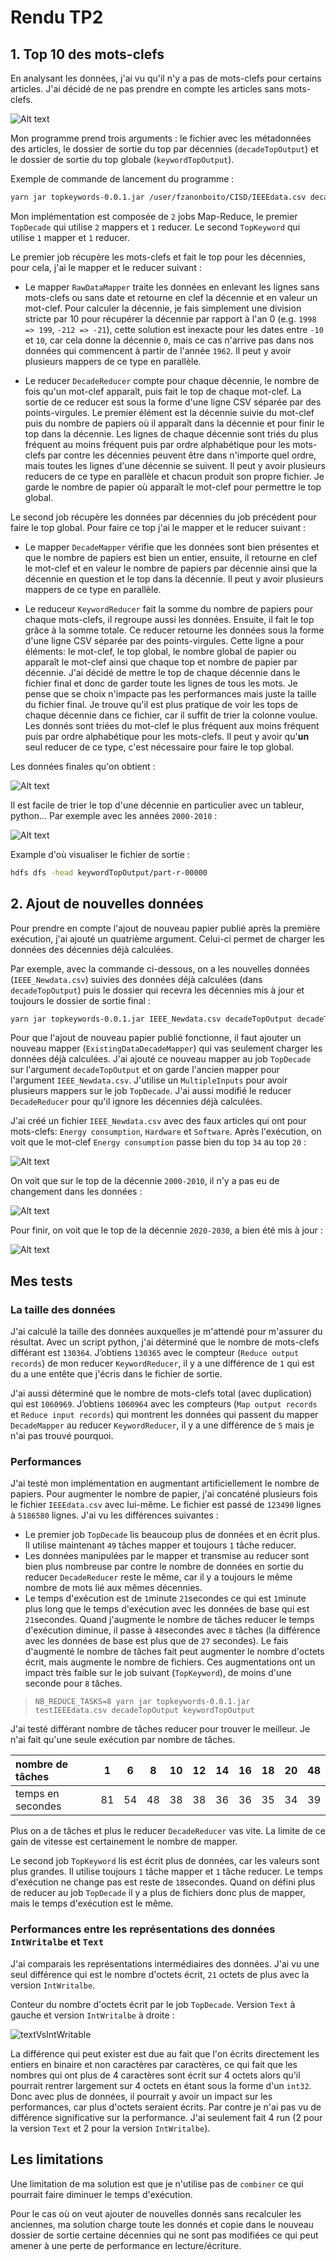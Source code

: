 # Rendu TP2

## 1. Top 10 des mots-clefs

En analysant les données, j'ai vu qu'il n'y a pas de mots-clefs pour certains articles. J'ai décidé de ne pas prendre en compte les articles sans mots-clefs.

![Alt text](img/nullKw.png)

Mon programme prend trois arguments : le fichier avec les métadonnées des articles, le dossier de sortie du top par décennies (`decadeTopOutput`) et le dossier de sortie du top globale (`keywordTopOutput`).

Exemple de commande de lancement du programme :

```bash
yarn jar topkeywords-0.0.1.jar /user/fzanonboito/CISD/IEEEdata.csv decadeTopOutput keywordTopOutput
```

Mon implémentation est composée de `2` jobs Map-Reduce, le premier `TopDecade` qui utilise `2` mappers et `1` reducer. Le second `TopKeyword` qui utilise `1` mapper et `1` reducer.

Le premier job récupère les mots-clefs et fait le top pour les décennies, pour cela, j'ai le mapper et le reducer suivant :

- Le mapper `RawDataMapper` traite les données en enlevant les lignes sans mots-clefs ou sans date et retourne en clef la décennie et en valeur un mot-clef. Pour calculer la décennie, je fais simplement une division stricte par 10 pour récupérer la décennie par rapport à l'an 0 (e.g. `1998 => 199`, `-212 => -21`), cette solution est inexacte pour les dates entre `-10` et `10`, car cela donne la décennie `0`, mais ce cas n'arrive pas dans nos données qui commencent à partir de l'année `1962`. Il peut y avoir plusieurs mappers de ce type en parallèle.

- Le reducer `DecadeReducer` compte pour chaque décennie, le nombre de fois qu'un mot-clef apparaît, puis fait le top de chaque mot-clef. La sortie de ce reducer est sous la forme d'une ligne CSV séparée par des points-virgules. Le premier élément est la décennie suivie du mot-clef puis du nombre de papiers où il apparaît dans la décennie et pour finir le top dans la décennie. Les lignes de chaque décennie sont triés du plus fréquent au moins fréquent puis par ordre alphabétique pour les mots-clefs par contre les décennies peuvent être dans n'importe quel ordre, mais toutes les lignes d'une décennie se suivent. Il peut y avoir plusieurs reducers de ce type en parallèle et chacun produit son propre fichier. Je garde le nombre de papier où apparaît le mot-clef pour permettre le top global.

Le second job récupère les données par décennies du job précédent pour faire le top global. Pour faire ce top j'ai le mapper et le reducer suivant :

- Le mapper `DecadeMapper` vérifie que les données sont bien présentes et que le nombre de papiers est bien un entier, ensuite, il retourne en clef le mot-clef et en valeur le nombre de papiers par décennie ainsi que la décennie en question et le top dans la décennie. Il peut y avoir plusieurs mappers de ce type en parallèle.

- Le reduceur `KeywordReducer` fait la somme du nombre de papiers pour chaque mots-clefs, il regroupe aussi les données. Ensuite, il fait le top grâce à la somme totale. Ce reducer retourne les données sous la forme d'une ligne CSV séparée par des points-virgules. Cette ligne a pour éléments: le mot-clef, le top global, le nombre global de papier ou apparaît le mot-clef ainsi que chaque top et nombre de papier par décennie. J'ai décidé de mettre le top de chaque décennie dans le fichier final et donc de garder toute les lignes de tous les mots. Je pense que se choix n'impacte pas les performances mais juste la taille du fichier final. Je trouve qu'il est plus pratique de voir les tops de chaque décennie dans ce fichier, car il suffit de trier la colonne voulue. Les donnés sont triées du mot-clef le plus fréquent aux moins fréquent puis par ordre alphabétique pour les mots-clefs. Il peut y avoir qu'**un** seul reducer de ce type, c'est nécessaire pour faire le top global.

Les données finales qu'on obtient :

![Alt text](img/dataOutTop.png)

Il est facile de trier le top d'une décennie en particulier avec un tableur, python... Par exemple avec les années `2000-2010` :

![Alt text](img/dataOutTop200.png)

Example d'où visualiser le fichier de sortie :

```bash
hdfs dfs -head keywordTopOutput/part-r-00000
```

## 2. Ajout de nouvelles données

Pour prendre en compte l'ajout de nouveau papier publié après la première exécution, j'ai ajouté un quatrième argument. Celui-ci permet de charger les données des décennies déjà calculées.

Par exemple, avec la commande ci-dessous, on a les nouvelles données (`IEEE_Newdata.csv`) suivies des données déjà calculées (dans `decadeTopOutput`) puis le dossier qui recevra les décennies mis à jour et toujours le dossier de sortie final :

```bash
yarn jar topkeywords-0.0.1.jar IEEE_Newdata.csv decadeTopOutput decadeTopOutput_withNewData keywordTopOutput2
```

Pour que l'ajout de nouveau papier publié fonctionne, il faut ajouter un nouveau mapper (`ExistingDataDecadeMapper`) qui vas seulement charger les données déjà calculées. J'ai ajouté ce nouveau mapper au job `TopDecade` sur l'argument `decadeTopOutput` et on garde l'ancien mapper pour l'argument `IEEE_Newdata.csv`. J'utilise un `MultipleInputs` pour avoir plusieurs mappers sur le job `TopDecade`. J'ai aussi modifié le reducer `DecadeReducer` pour qu'il ignore les décennies déjà calculées.

J'ai créé un fichier `IEEE_Newdata.csv` avec des faux articles qui ont pour mots-clefs: `Energy consumption`, `Hardware` et `Software`. Après l'exécution, on voit que le mot-clef `Energy consumption` passe bien du top `34` au top `20` :

![Alt text](img/dataOutTopDiff.png)

On voit que sur le top de la décennie `2000-2010`, il n'y a pas eu de changement dans les données :

![Alt text](img/dataOutTopDiff200.png)

Pour finir, on voit que le top de la décennie `2020-2030`, a bien été mis à jour :

![Alt text](img/dataOutTopDiff202.png)

## Mes tests

### La taille des données

J'ai calculé la taille des données auxquelles je m'attendé pour m'assurer du résultat.
Avec un script python, j'ai déterminé que le nombre de mots-clefs différant est `130364`. J’obtiens `130365` avec le compteur (`Reduce output records`) de mon reducer `KeywordReducer`, il y a une différence de `1` qui est du a une entête que j'écris dans le fichier de sortie.

J'ai aussi déterminé que le nombre de mots-clefs total (avec duplication) qui est `1060969`. J’obtiens `1060964` avec les compteurs (`Map output records` et `Reduce input records`) qui montrent les données qui passent du mapper `DecadeMapper` au reducer `KeywordReducer`, il y a une différence de `5` mais je n'ai pas trouvé pourquoi.

### Performances

J'ai testé mon implémentation en augmentant artificiellement le nombre de papiers. Pour augmenter le nombre de papier, j'ai concaténé plusieurs fois le fichier `IEEEdata.csv` avec lui-même. Le fichier est passé de `123490` lignes à `5186580` lignes.
J'ai vu les différences suivantes :

- Le premier job `TopDecade` lis beaucoup plus de données et en écrit plus. Il utilise maintenant `49` tâches mapper et toujours `1` tâche reducer.
- Les données manipulées par le mapper et transmise au reducer sont bien plus nombreuse par contre le nombre de données en sortie du reducer `DecadeReducer` reste le même, car il y a toujours le même nombre de mots lié aux mêmes décennies.
- Le temps d'exécution est de `1`minute `21`secondes ce qui est `1`minute plus long que le temps d'exécution avec les données de base qui est `21`secondes. Quand j'augmente le nombre de tâches reducer le temps d'exécution diminue, il passe à `48`secondes avec `8` tâches (la différence avec les données de base est plus que de `27` secondes). Le fais d'augmenté le nombre de tâches fait peut augmenter le nombre d'octets écrit, mais augmente le nombre de fichiers. Ces augmentations ont un impact très faible sur le job suivant (`TopKeyword`), de moins d'une seconde pour `8` tâches.

> `NB_REDUCE_TASKS=8 yarn jar topkeywords-0.0.1.jar testIEEEdata.csv decadeTopOutput keywordTopOutput`

J'ai testé différant nombre de tâches reducer pour trouver le meilleur. Je n'ai fait qu'une seule exécution par nombre de tâches.

| nombre de tâches  | 1  | 6  | 8  | 10 | 12 | 14 | 16 | 18 | 20 | 48 |
|:------------------|:--:|:--:|:--:|:--:|:--:|:--:|:--:|:--:|:--:|:--:|
| temps en secondes | 81 | 54 | 48 | 38 | 38 | 36 | 36 | 35 | 34 | 39 |

Plus on a de tâches et plus le reducer `DecadeReducer` vas vite. La limite de ce gain de vitesse est certainement le nombre de mapper.

Le second job `TopKeyword` lis est écrit plus de données, car les valeurs sont plus grandes. Il utilise toujours `1` tâche mapper et `1` tâche reducer. Le temps d'exécution ne change pas est reste de `18`secondes. Quand on défini plus de reducer au job `TopDecade` il y a plus de fichiers donc plus de mapper, mais le temps d'exécution est le même.

### Performances entre les représentations des données `IntWritalbe` et `Text`

J'ai comparais les représentations intermédiaires des données. J'ai vu une seul différence qui est le nombre d'octets écrit, `21` octets de plus avec la version `IntWritalbe`.

Conteur du nombre d'octets écrit par le job `TopDecade`. Version `Text` à gauche et version `IntWritalbe` à droite :

![textVsIntWritable](img/textVsIntWritable.png)

La différence qui peut exister est due au fait que l'on écrits directement les entiers en binaire et non caractères par caractères, ce qui fait que les nombres qui ont plus de 4 caractères sont écrit sur 4 octets alors qu'il pourrait rentrer largement sur 4 octets en étant sous la forme d'un `int32`. Donc avec plus de données, il pourrait y avoir un impact sur les performances, car plus d'octets seraient écrits.
Par contre je n'ai pas vu de différence significative sur la performance. J'ai seulement fait 4 run (2 pour la version `Text` et 2 pour la version `IntWritalbe`).

## Les limitations

Une limitation de ma solution est que je n'utilise pas de `combiner` ce qui pourrait faire diminuer le temps d'exécution.

Pour le cas où on veut ajouter de nouvelles donnés sans recalculer les anciennes, ma solution charge toute les donnés et copie dans le nouveau dossier de sortie certaine décennies qui ne sont pas modifiées ce qui peut amener à une perte de performance en lecture/écriture.

